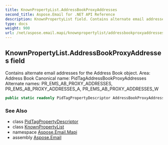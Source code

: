 ```yaml
---
title: KnownPropertyList.AddressBookProxyAddresses
second_title: Aspose.Email for .NET API Reference
description: KnownPropertyList field. Contains alternate email addresses for the Address Book object. Area Address Book Canonical name PidTagAddressBookProxyAddresses Alternate names PR_EMS_AB_PROXY_ADDRESSES PR_EMS_AB_PROXY_ADDRESSES_A PR_EMS_AB_PROXY_ADDRESSES_W
type: docs
weight: 900
url: /net/aspose.email.mapi/knownpropertylist/addressbookproxyaddresses/
---
```

## KnownPropertyList.AddressBookProxyAddresses field

Contains alternate email addresses for the Address Book object. Area: Address Book Canonical name: PidTagAddressBookProxyAddresses Alternate names: PR_EMS_AB_PROXY_ADDRESSES, PR_EMS_AB_PROXY_ADDRESSES_A, PR_EMS_AB_PROXY_ADDRESSES_W

```csharp
public static readonly PidTagPropertyDescriptor AddressBookProxyAddresses;
```

### See Also

* class [PidTagPropertyDescriptor](../../pidtagpropertydescriptor/)
* class [KnownPropertyList](../)
* namespace [Aspose.Email.Mapi](../../knownpropertylist/)
* assembly [Aspose.Email](../../../)


